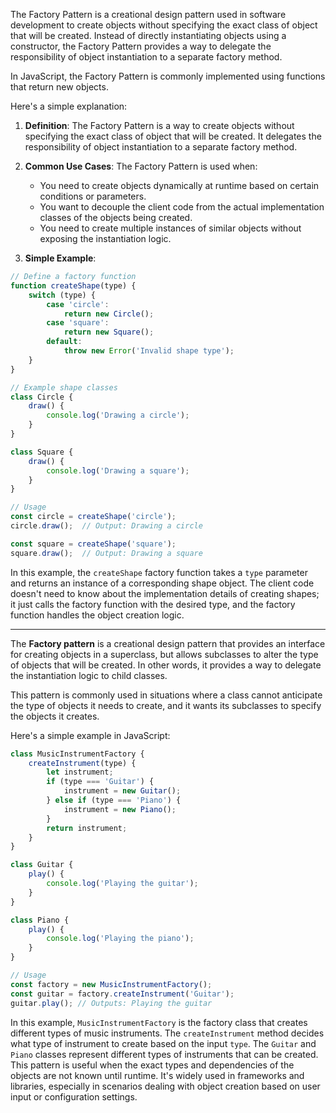The Factory Pattern is a creational design pattern used in software development to create objects without specifying the exact class of object that will be created. Instead of directly instantiating objects using a constructor, the Factory Pattern provides a way to delegate the responsibility of object instantiation to a separate factory method.

In JavaScript, the Factory Pattern is commonly implemented using functions that return new objects.

Here's a simple explanation:

1. **Definition**: The Factory Pattern is a way to create objects without specifying the exact class of object that will be created. It delegates the responsibility of object instantiation to a separate factory method.

2. **Common Use Cases**: The Factory Pattern is used when:
   - You need to create objects dynamically at runtime based on certain conditions or parameters.
   - You want to decouple the client code from the actual implementation classes of the objects being created.
   - You need to create multiple instances of similar objects without exposing the instantiation logic.

3. **Simple Example**:

```javascript
// Define a factory function
function createShape(type) {
    switch (type) {
        case 'circle':
            return new Circle();
        case 'square':
            return new Square();
        default:
            throw new Error('Invalid shape type');
    }
}

// Example shape classes
class Circle {
    draw() {
        console.log('Drawing a circle');
    }
}

class Square {
    draw() {
        console.log('Drawing a square');
    }
}

// Usage
const circle = createShape('circle');
circle.draw();  // Output: Drawing a circle

const square = createShape('square');
square.draw();  // Output: Drawing a square
```

In this example, the `createShape` factory function takes a `type` parameter and returns an instance of a corresponding shape object. The client code doesn't need to know about the implementation details of creating shapes; it just calls the factory function with the desired type, and the factory function handles the object creation logic.





---------------------------------

The **Factory pattern** is a creational design pattern that provides an interface for creating objects in a superclass, but allows subclasses to alter the type of objects that will be created. In other words, it provides a way to delegate the instantiation logic to child classes.

This pattern is commonly used in situations where a class cannot anticipate the type of objects it needs to create, and it wants its subclasses to specify the objects it creates.

Here's a simple example in JavaScript:

```javascript
class MusicInstrumentFactory {
    createInstrument(type) {
        let instrument;
        if (type === 'Guitar') {
            instrument = new Guitar();
        } else if (type === 'Piano') {
            instrument = new Piano();
        }
        return instrument;
    }
}

class Guitar {
    play() {
        console.log('Playing the guitar');
    }
}

class Piano {
    play() {
        console.log('Playing the piano');
    }
}

// Usage
const factory = new MusicInstrumentFactory();
const guitar = factory.createInstrument('Guitar');
guitar.play(); // Outputs: Playing the guitar
```

In this example, `MusicInstrumentFactory` is the factory class that creates different types of music instruments. The `createInstrument` method decides what type of instrument to create based on the input `type`. The `Guitar` and `Piano` classes represent different types of instruments that can be created. This pattern is useful when the exact types and dependencies of the objects are not known until runtime. It's widely used in frameworks and libraries, especially in scenarios dealing with object creation based on user input or configuration settings. 
